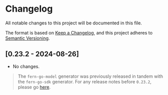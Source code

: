 # Changelog

All notable changes to this project will be documented in this file.

The format is based on [Keep a Changelog](https://keepachangelog.com/en/1.0.0/),
and this project adheres to [Semantic Versioning](https://semver.org/spec/v2.0.0.html).

<!-- ## Unreleased -->

## [0.23.2 - 2024-08-26]

- No changes.

> The `fern-go-model` generator was previously released in tandem with the `fern-go-sdk`
> generator. For any release notes before `0.23.2`, please go [here](../sdk/CHANGELOG.md).
